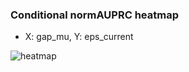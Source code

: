 ### Conditional normAUPRC heatmap

- X: gap_mu, Y: eps_current

![heatmap](/home/elicer/project_0814_2/results/20250818-100105/holdout/conditional_heatmap_gap_mu_vs_eps_current.png)
